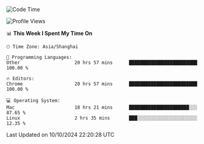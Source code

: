 <!--START_SECTION:waka-->
![Code Time](http://img.shields.io/badge/Code%20Time-2%2C846%20hrs%2035%20mins-blue)

![Profile Views](http://img.shields.io/badge/Profile%20Views-0-blue)

📊 **This Week I Spent My Time On** 

```text
🕑︎ Time Zone: Asia/Shanghai

💬 Programming Languages: 
Other                    20 hrs 57 mins      █████████████████████████   100.00 % 

🔥 Editors: 
Chrome                   20 hrs 57 mins      █████████████████████████   100.00 % 

💻 Operating System: 
Mac                      18 hrs 21 mins      ██████████████████████░░░   87.65 % 
Linux                    2 hrs 35 mins       ███░░░░░░░░░░░░░░░░░░░░░░   12.35 % 
```


 Last Updated on 10/10/2024 22:20:28 UTC
<!--END_SECTION:waka-->
